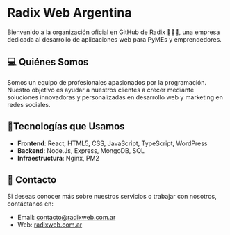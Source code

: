 # Radix Web Argentina
Bienvenido a la organización oficial en GitHub de Radix 🧑🏻‍💻, una empresa dedicada al desarrollo de aplicaciones web para PyMEs y emprendedores.

## 💻 Quiénes Somos
Somos un equipo de profesionales apasionados por la programación. Nuestro objetivo es ayudar a nuestros clientes a crecer mediante soluciones innovadoras y personalizadas en desarrollo web y marketing en redes sociales.

## 🔧Tecnologías que Usamos
- **Frontend**: React, HTML5, CSS, JavaScript, TypeScript, WordPress
- **Backend**: Node.Js, Express, MongoDB, SQL
- **Infraestructura**: Nginx, PM2

## 👤 Contacto
Si deseas conocer más sobre nuestros servicios o trabajar con nosotros, contáctanos en:
- Email: [contacto@radixweb.com.ar](mailto:contacto@radixweb.com.ar "contacto@radixweb.com.ar")
- Web: [radixweb.com.ar](https://radixweb.com.ar/ "radixweb.com.ar")
